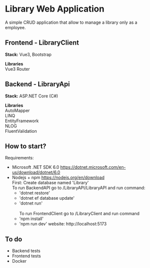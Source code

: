 # Library Web Application

A simple CRUD application that allow to manage a library only as a employee.

## Frontend - LibraryClient
**Stack:** Vue3, Bootstrap

**Libraries**<br>
Vue3 Router

## Backend - LibraryApi
**Stack:** ASP.NET Core (C#)

**Libraries**<br>
AutoMapper<br>
LINQ<br>
EntityFramework<br>
NLOG<br>
FluentValidation

## How to start?
 Requirements:
  - Microsoft .NET SDK 6.0 https://dotnet.microsoft.com/en-us/download/dotnet/6.0
  - Nodejs + npm https://nodejs.org/en/download
	<br>
	First: Create database named 'Library'<br>
	To run BackendAPI go to /LibraryAPI/LibraryAPI and run command:<br>
	  - 'dotnet restore'
	  - 'dotnet ef database update'
	  - 'dotnet run'
	<br><br>
To run FrontendClient go to /LibraryClient and run command <br>
	  - 'npm install'
	  - 'npm run dev'
  	website: http://localhost:5173 <br>

## To do
- Backend tests
- Frontend tests
- Docker
